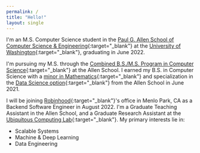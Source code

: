 ```yaml
---
permalink: /
title: "Hello!"
layout: single
---
```


I'm an M.S. Computer Science student in the [Paul G. Allen School of Computer Science & Engineering](https://cs.washington.edu){:target="_blank"} at the [University of Washington](https://washington.edu){:target="_blank"}, graduating in June 2022.

I'm pursuing my M.S. through the [Combined B.S./M.S. Program in Computer Science](https://www.cs.washington.edu/academics/bsms){:target="_blank"} at the Allen School. I earned my B.S. in Computer Science with a [minor in Mathematics](https://math.washington.edu/math-minor){:target="_blank"} and specialization in the [Data Science option](https://cs.washington.edu/academics/ugrad/current-students/degree/data-science){:target="_blank"} from the Allen School in June 2021.

I will be joining [Robinhood](https://robinhood.com/us/en/){:target="_blank"}'s office in Menlo Park, CA as a Backend Software Engineer in August 2022. I'm a Graduate Teaching Assistant in the Allen School, and a Graduate Research Assistant at the [Ubiquitous Computing Lab](https://ubicomplab.cs.washington.edu){:target="_blank"}. My primary interests lie in:
 * <span style="color:#dc143c"><i class="fas fa-object-group"></i></span> Scalable Systems
 * <span style="color:#daa520"><i class="fas fa-brain"></i></span> Machine & Deep Learning
 * <span style="color:#32cd77"><i class="fas fa-database"></i></span> Data Engineering

